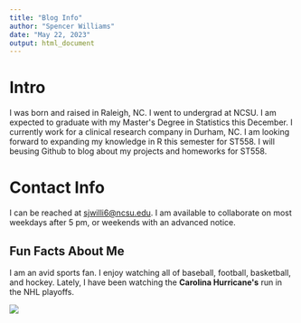```yaml
---
title: "Blog Info"
author: "Spencer Williams"
date: "May 22, 2023"
output: html_document
---
```


# Intro
I was born and raised in Raleigh, NC. I went to undergrad at NCSU. I am expected to graduate with my Master's Degree in Statistics this December. I currently work for a clinical research company in Durham, NC. I am looking forward to expanding my knowledge in R this semester for ST558. I will beusing Github to blog about my projects and homeworks for ST558.

# Contact Info
I can be reached at sjwilli6@ncsu.edu. I am available to collaborate on most weekdays after 5 pm, or weekends with an advanced notice.

## Fun Facts About Me
I am an avid sports fan. I enjoy watching all of baseball, football, basketball, and hockey. Lately, I have been watching the **Carolina Hurricane's** run in the NHL playoffs. 

![]("~/Documents/Hurricanes.png)
